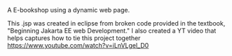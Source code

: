 A E-bookshop using a dynamic web page.

This .jsp was created in eclipse from broken code provided in the textbook, "Beginning Jakarta EE web Development." 
I also created a YT video that helps captures how to tie this project together https://www.youtube.com/watch?v=iLnVLgel_D0
